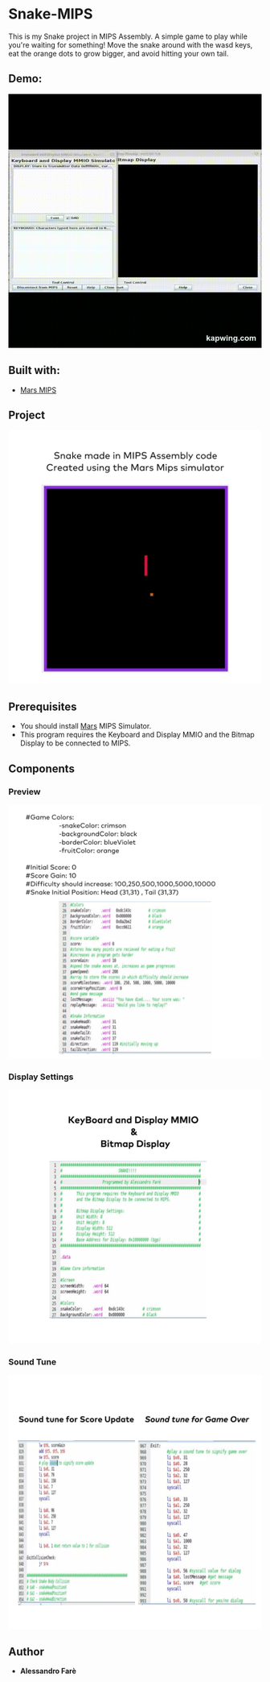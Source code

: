 # Snake-MIPS

This is my Snake project in MIPS Assembly. 
A simple game to play while you're waiting for something! Move the snake around with the wasd keys, eat the orange dots to grow bigger, and avoid hitting your own tail.

## Demo:

![](Snake_Game.gif)

## Built with:

* [Mars MIPS](http://courses.missouristate.edu/kenvollmar/mars/)

## Project

<img width="650" src="images/Game.jpeg">
  
## Prerequisites

* You should install [Mars](http://courses.missouristate.edu/kenvollmar/mars/) MIPS Simulator.
* This program requires the Keyboard and Display MMIO and the Bitmap Display to be connected to MIPS.

## Components

### Preview

<img width="650" src="images/Preview.jpeg">

### Display Settings

<img width="650" src="images/Display.jpeg">

### Sound Tune

<img width="650" src="images/Sound_Tune.jpeg">


## Author

* **Alessandro Farè**
